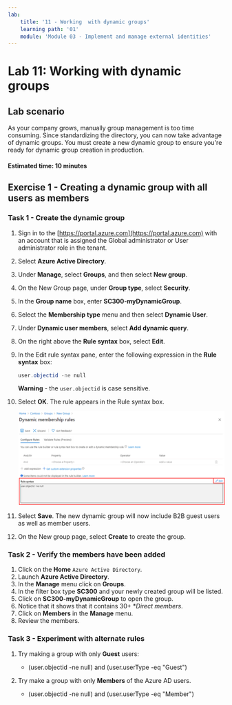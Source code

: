 ```yaml
---
lab:
    title: '11 - Working  with dynamic groups'
    learning path: '01'
    module: 'Module 03 - Implement and manage external identities'
---
```


# Lab 11: Working  with dynamic groups

## Lab scenario

As your company grows, manually group management is too time consuming. Since standardizing the directory, you can now take advantage of dynamic groups. You must create a new dynamic group to ensure you're ready for dynamic group creation in production.

#### Estimated time: 10 minutes

## Exercise 1 - Creating a dynamic group with all users as members

### Task 1 - Create the dynamic group

1. Sign in to the [https://portal.azure.com](https://portal.azure.com) with an account that is assigned the Global administrator or User administrator role in the tenant.

2. Select **Azure Active Directory**.

3. Under **Manage**, select **Groups**, and then select **New group**.

4. On the New Group page, under **Group type**, select **Security**.

5. In the **Group name** box, enter **SC300-myDynamicGroup**.

6. Select the **Membership type** menu and then select **Dynamic User**.

7. Under **Dynamic user members**, select **Add dynamic query**.

8. On the right above the **Rule syntax** box, select **Edit**.

9. In the Edit rule syntax pane, enter the following expression in the **Rule syntax** box:

    ```powershell
    user.objectid -ne null
    ```

    **Warning** - the `user.objectid` is case sensitive.

10. Select **OK**. The rule appears in the Rule syntax box.

    ![Screen image displaying the dynamic group membership rules blade with rule syntax highlighted](./media/lp1-mod3-dynamic-group-membership-rule.png)

11. Select **Save**. The new dynamic group will now include B2B guest users as well as member users.

12. On the New group page, select **Create** to create the group.

### Task 2 - Verify the members have been added

1. Click on the **Home** `Azure Active Directory`.
2. Launch **Azure Active Directory**.
3. In the **Manage** menu click on **Groups**.
4. In the filter box type **SC300** and your newly created group will be listed.
5. Click on **SC300-myDynamicGroup** to open the group.
6. Notice that it shows that it contains 30+ **Direct members*.
7. Click on **Members** in the **Manage** menu.
8. Review the members.

### Task 3 - Experiment with alternate rules

1. Try making a group with only **Guest** users:
   - (user.objectid -ne null) and (user.userType -eq "Guest")

2. Try make a group with only **Members** of the Azure AD users.
   - (user.objectid -ne null) and (user.userType -eq "Member")
